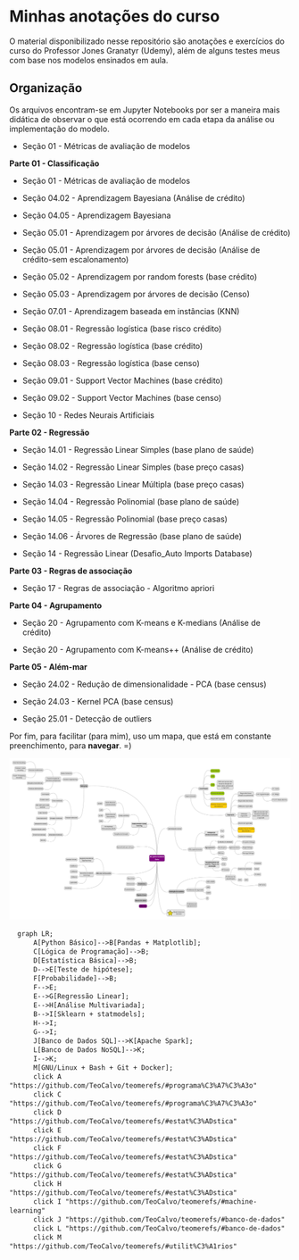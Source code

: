 # Minhas anotações do curso


O material disponibilizado nesse repositório são anotações e exercícios do curso do Professor Jones Granatyr (Udemy), além de alguns testes meus com base nos modelos ensinados em aula.



## Organização


Os arquivos encontram-se em Jupyter Notebooks por ser a maneira mais didática de observar o que está ocorrendo em cada etapa da análise ou implementação do modelo.


- Seção 01 - Métricas de avaliação de modelos


**Parte 01 - Classificação**

- Seção 01 - Métricas de avaliação de modelos

- Seção 04.02 - Aprendizagem Bayesiana (Análise de crédito)

- Seção 04.05 - Aprendizagem Bayesiana

- Seção 05.01 - Aprendizagem por árvores de decisão (Análise de crédito)

- Seção 05.01 - Aprendizagem por árvores de decisão (Análise de crédito-sem escalonamento)

- Seção 05.02 - Aprendizagem por random forests (base crédito)

- Seção 05.03 - Aprendizagem por árvores de decisão (Censo)

- Seção 07.01 - Aprendizagem baseada em instâncias (KNN)

- Seção 08.01 - Regressão logística (base risco crédito)

- Seção 08.02 - Regressão logística (base crédito)

- Seção 08.03 - Regressão logística (base censo)

- Seção 09.01 - Support Vector Machines (base crédito)

- Seção 09.02 - Support Vector Machines (base censo)

- Seção 10 - Redes Neurais Artificiais




**Parte 02 - Regressão**

- Seção 14.01 - Regressão Linear Simples (base plano de saúde)

- Seção 14.02 - Regressão Linear Simples (base preço casas)

- Seção 14.03 - Regressão Linear Múltipla (base preço casas)

- Seção 14.04 - Regressão Polinomial (base plano de saúde)

- Seção 14.05 - Regressão Polinomial (base preço casas)

- Seção 14.06 - Árvores de Regressão (base plano de saúde)

- Seção 14 - Regressão Linear (Desafio_Auto Imports Database)


**Parte 03 - Regras de associação**

- Seção 17 - Regras de associação - Algoritmo apriori


**Parte 04 - Agrupamento**

- Seção 20 - Agrupamento com K-means e K-medians (Análise de crédito)

- Seção 20 - Agrupamento com K-means++ (Análise de crédito)


**Parte 05 - Além-mar**

- Seção 24.02 - Redução de dimensionalidade - PCA (base census)

- Seção 24.03 - Kernel PCA (base census)

- Seção 25.01 - Detecção de outliers

Por fim, para facilitar (para mim), uso um mapa, que está em constante preenchimento, para **navegar**. =)

<img src="./imagens/mapaGustavoSuto.png" alt="Diagrama de decisão bem simpifcado" width="1200"/>

```mermaid
  graph LR;
      A[Python Básico]-->B[Pandas + Matplotlib];
      C[Lógica de Programação]-->B;
      D[Estatística Básica]-->B;
      D-->E[Teste de hipótese];
      F[Probabilidade]-->B;
      F-->E;
      E-->G[Regressão Linear];
      E-->H[Análise Multivariada];
      B-->I[Sklearn + statmodels];
      H-->I;
      G-->I;
      J[Banco de Dados SQL]-->K[Apache Spark];
      L[Banco de Dados NoSQL]-->K;
      I-->K;
      M[GNU/Linux + Bash + Git + Docker];
      click A "https://github.com/TeoCalvo/teomerefs/#programa%C3%A7%C3%A3o"
      click C "https://github.com/TeoCalvo/teomerefs/#programa%C3%A7%C3%A3o"
      click D "https://github.com/TeoCalvo/teomerefs/#estat%C3%ADstica"
      click E "https://github.com/TeoCalvo/teomerefs/#estat%C3%ADstica"
      click F "https://github.com/TeoCalvo/teomerefs/#estat%C3%ADstica"
      click G "https://github.com/TeoCalvo/teomerefs/#estat%C3%ADstica"
      click H "https://github.com/TeoCalvo/teomerefs/#estat%C3%ADstica"
      click I "https://github.com/TeoCalvo/teomerefs/#machine-learning"
      click J "https://github.com/TeoCalvo/teomerefs/#banco-de-dados"
      click L "https://github.com/TeoCalvo/teomerefs/#banco-de-dados"
      click M "https://github.com/TeoCalvo/teomerefs/#utilit%C3%A1rios"
      
```
